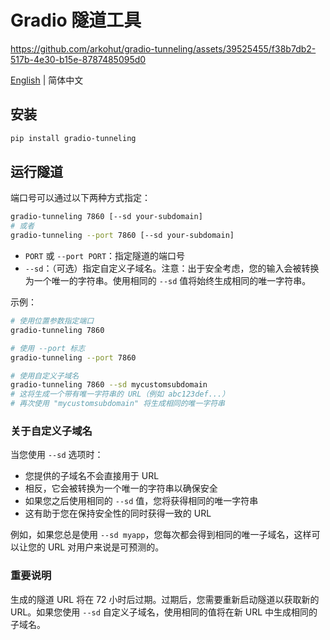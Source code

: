 # Gradio 隧道工具

https://github.com/arkohut/gradio-tunneling/assets/39525455/f38b7db2-517b-4e30-b15e-8787485095d0

[English](README.md) | 简体中文

## 安装

```sh
pip install gradio-tunneling
```

## 运行隧道

端口号可以通过以下两种方式指定：

```sh
gradio-tunneling 7860 [--sd your-subdomain]
# 或者
gradio-tunneling --port 7860 [--sd your-subdomain]
```

- `PORT` 或 `--port PORT`：指定隧道的端口号
- `--sd`：（可选）指定自定义子域名。注意：出于安全考虑，您的输入会被转换为一个唯一的字符串。使用相同的 `--sd` 值将始终生成相同的唯一字符串。

示例：

```sh
# 使用位置参数指定端口
gradio-tunneling 7860

# 使用 --port 标志
gradio-tunneling --port 7860

# 使用自定义子域名
gradio-tunneling 7860 --sd mycustomsubdomain
# 这将生成一个带有唯一字符串的 URL（例如 abc123def...）
# 再次使用 "mycustomsubdomain" 将生成相同的唯一字符串
```

### 关于自定义子域名

当您使用 `--sd` 选项时：

- 您提供的子域名不会直接用于 URL
- 相反，它会被转换为一个唯一的字符串以确保安全
- 如果您之后使用相同的 `--sd` 值，您将获得相同的唯一字符串
- 这有助于您在保持安全性的同时获得一致的 URL

例如，如果您总是使用 `--sd myapp`，您每次都会得到相同的唯一子域名，这样可以让您的 URL 对用户来说是可预测的。

### 重要说明

生成的隧道 URL 将在 72 小时后过期。过期后，您需要重新启动隧道以获取新的 URL。如果您使用 `--sd` 自定义子域名，使用相同的值将在新 URL 中生成相同的子域名。
